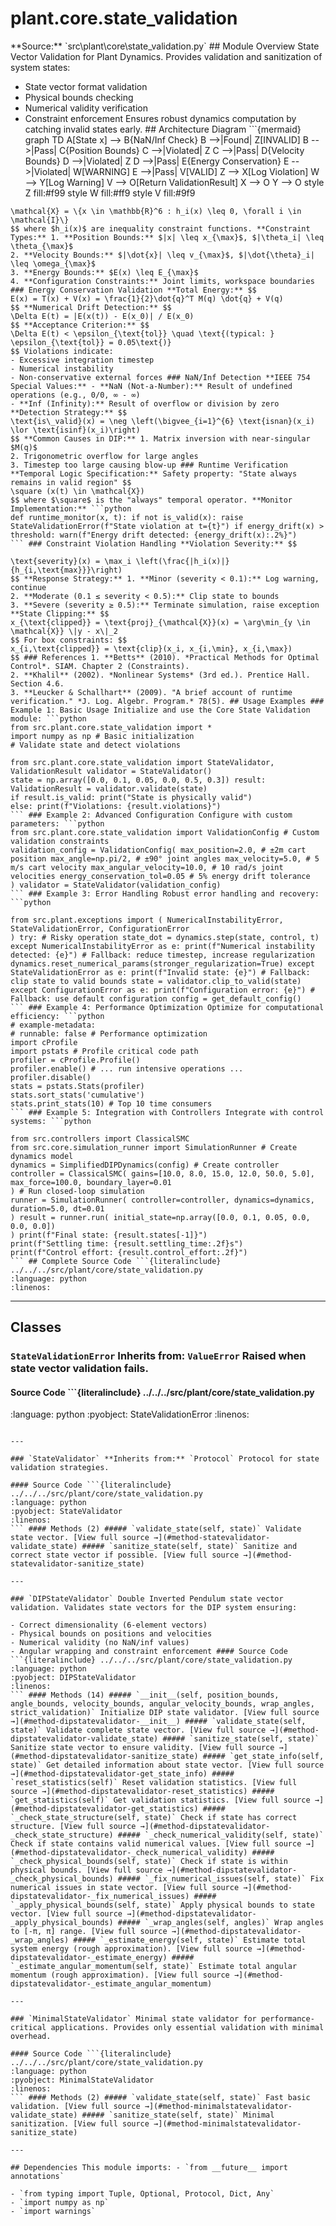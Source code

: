 # plant.core.state_validation

<!-- Enhanced by Week 8 Phase 2 --> **Source:** `src\plant\core\state_validation.py` ## Module Overview State Vector Validation for Plant Dynamics. Provides validation and sanitization of system states:
- State vector format validation
- Physical bounds checking
- Numerical validity verification
- Constraint enforcement Ensures robust dynamics computation by catching invalid states early. ## Architecture Diagram ```{mermaid}
graph TD A[State x] --> B{NaN/Inf Check} B -->|Found| Z[INVALID] B -->|Pass| C{Position Bounds} C -->|Violated| Z C -->|Pass| D{Velocity Bounds} D -->|Violated| Z D -->|Pass| E{Energy Conservation} E -->|Violated| W[WARNING] E -->|Pass| V[VALID] Z --> X[Log Violation] W --> Y[Log Warning] V --> O[Return ValidationResult] X --> O Y --> O style Z fill:#f99 style W fill:#ff9 style V fill:#9f9
``` ## Enhanced Mathematical Foundation ### Physical Constraint Theory **State Space Definition:** The admissible state space $\mathcal{X}$ is defined by physical constraints: $$
\mathcal{X} = \{x \in \mathbb{R}^6 : h_i(x) \leq 0, \forall i \in \mathcal{I}\}
$$ where $h_i(x)$ are inequality constraint functions. **Constraint Types:** 1. **Position Bounds:** $|x| \leq x_{\max}$, $|\theta_i| \leq \theta_{\max}$
2. **Velocity Bounds:** $|\dot{x}| \leq v_{\max}$, $|\dot{\theta}_i| \leq \omega_{\max}$
3. **Energy Bounds:** $E(x) \leq E_{\max}$
4. **Configuration Constraints:** Joint limits, workspace boundaries ### Energy Conservation Validation **Total Energy:** $$
E(x) = T(x) + V(x) = \frac{1}{2}\dot{q}^T M(q) \dot{q} + V(q)
$$ **Numerical Drift Detection:** $$
\Delta E(t) = |E(x(t)) - E(x_0)| / E(x_0)
$$ **Acceptance Criterion:** $$
\Delta E(t) < \epsilon_{\text{tol}} \quad \text{(typical: } \epsilon_{\text{tol}} = 0.05\text{)}
$$ Violations indicate:
- Excessive integration timestep
- Numerical instability
- Non-conservative external forces ### NaN/Inf Detection **IEEE 754 Special Values:** - **NaN (Not-a-Number):** Result of undefined operations (e.g., 0/0, ∞ - ∞)
- **Inf (Infinity):** Result of overflow or division by zero **Detection Strategy:** $$
\text{is\_valid}(x) = \neg \left(\bigvee_{i=1}^{6} \text{isnan}(x_i) \lor \text{isinf}(x_i)\right)
$$ **Common Causes in DIP:** 1. Matrix inversion with near-singular $M(q)$
2. Trigonometric overflow for large angles
3. Timestep too large causing blow-up ### Runtime Verification **Temporal Logic Specification:** Safety property: "State always remains in valid region" $$
\square (x(t) \in \mathcal{X})
$$ where $\square$ is the "always" temporal operator. **Monitor Implementation:** ```python
def runtime_monitor(x, t): if not is_valid(x): raise StateValidationError(f"State violation at t={t}") if energy_drift(x) > threshold: warn(f"Energy drift detected: {energy_drift(x):.2%}")
``` ### Constraint Violation Handling **Violation Severity:** $$

\text{severity}(x) = \max_i \left(\frac{|h_i(x)|}{h_{i,\text{max}}}\right)
$$ **Response Strategy:** 1. **Minor (severity < 0.1):** Log warning, continue
2. **Moderate (0.1 ≤ severity < 0.5):** Clip state to bounds
3. **Severe (severity ≥ 0.5):** Terminate simulation, raise exception **State Clipping:** $$
x_{\text{clipped}} = \text{proj}_{\mathcal{X}}(x) = \arg\min_{y \in \mathcal{X}} \|y - x\|_2
$$ For box constraints: $$
x_{i,\text{clipped}} = \text{clip}(x_i, x_{i,\min}, x_{i,\max})
$$ ### References 1. **Betts** (2010). *Practical Methods for Optimal Control*. SIAM. Chapter 2 (Constraints).
2. **Khalil** (2002). *Nonlinear Systems* (3rd ed.). Prentice Hall. Section 4.6.
3. **Leucker & Schallhart** (2009). "A brief account of runtime verification." *J. Log. Algebr. Program.* 78(5). ## Usage Examples ### Example 1: Basic Usage Initialize and use the Core State Validation module: ```python
from src.plant.core.state_validation import *
import numpy as np # Basic initialization
# Validate state and detect violations

from src.plant.core.state_validation import StateValidator, ValidationResult validator = StateValidator()
state = np.array([0.0, 0.1, 0.05, 0.0, 0.5, 0.3]) result: ValidationResult = validator.validate(state)
if result.is_valid: print("State is physically valid")
else: print(f"Violations: {result.violations}")
``` ### Example 2: Advanced Configuration Configure with custom parameters: ```python
from src.plant.core.state_validation import ValidationConfig # Custom validation constraints
validation_config = ValidationConfig( max_position=2.0, # ±2m cart position max_angle=np.pi/2, # ±90° joint angles max_velocity=5.0, # 5 m/s cart velocity max_angular_velocity=10.0, # 10 rad/s joint velocities energy_conservation_tol=0.05 # 5% energy drift tolerance
) validator = StateValidator(validation_config)
``` ### Example 3: Error Handling Robust error handling and recovery: ```python

from src.plant.exceptions import ( NumericalInstabilityError, StateValidationError, ConfigurationError
) try: # Risky operation state_dot = dynamics.step(state, control, t) except NumericalInstabilityError as e: print(f"Numerical instability detected: {e}") # Fallback: reduce timestep, increase regularization dynamics.reset_numerical_params(stronger_regularization=True) except StateValidationError as e: print(f"Invalid state: {e}") # Fallback: clip state to valid bounds state = validator.clip_to_valid(state) except ConfigurationError as e: print(f"Configuration error: {e}") # Fallback: use default configuration config = get_default_config()
``` ### Example 4: Performance Optimization Optimize for computational efficiency: ```python
# example-metadata:
# runnable: false # Performance optimization
import cProfile
import pstats # Profile critical code path
profiler = cProfile.Profile()
profiler.enable() # ... run intensive operations ... profiler.disable()
stats = pstats.Stats(profiler)
stats.sort_stats('cumulative')
stats.print_stats(10) # Top 10 time consumers
``` ### Example 5: Integration with Controllers Integrate with control systems: ```python

from src.controllers import ClassicalSMC
from src.core.simulation_runner import SimulationRunner # Create dynamics model
dynamics = SimplifiedDIPDynamics(config) # Create controller
controller = ClassicalSMC( gains=[10.0, 8.0, 15.0, 12.0, 50.0, 5.0], max_force=100.0, boundary_layer=0.01
) # Run closed-loop simulation
runner = SimulationRunner( controller=controller, dynamics=dynamics, duration=5.0, dt=0.01
) result = runner.run( initial_state=np.array([0.0, 0.1, 0.05, 0.0, 0.0, 0.0])
) print(f"Final state: {result.states[-1]}")
print(f"Settling time: {result.settling_time:.2f}s")
print(f"Control effort: {result.control_effort:.2f}")
``` ## Complete Source Code ```{literalinclude} ../../../src/plant/core/state_validation.py
:language: python
:linenos:
```

---

## Classes

### `StateValidationError` **Inherits from:** `ValueError` Raised when state vector validation fails.

#### Source Code ```{literalinclude} ../../../src/plant/core/state_validation.py

:language: python
:pyobject: StateValidationError
:linenos:
```

---

### `StateValidator` **Inherits from:** `Protocol` Protocol for state validation strategies.

#### Source Code ```{literalinclude} ../../../src/plant/core/state_validation.py
:language: python
:pyobject: StateValidator
:linenos:
``` #### Methods (2) ##### `validate_state(self, state)` Validate state vector. [View full source →](#method-statevalidator-validate_state) ##### `sanitize_state(self, state)` Sanitize and correct state vector if possible. [View full source →](#method-statevalidator-sanitize_state)

---

### `DIPStateValidator` Double Inverted Pendulum state vector validation. Validates state vectors for the DIP system ensuring:

- Correct dimensionality (6-element vectors)
- Physical bounds on positions and velocities
- Numerical validity (no NaN/inf values)
- Angular wrapping and constraint enforcement #### Source Code ```{literalinclude} ../../../src/plant/core/state_validation.py
:language: python
:pyobject: DIPStateValidator
:linenos:
``` #### Methods (14) ##### `__init__(self, position_bounds, angle_bounds, velocity_bounds, angular_velocity_bounds, wrap_angles, strict_validation)` Initialize DIP state validator. [View full source →](#method-dipstatevalidator-__init__) ##### `validate_state(self, state)` Validate complete state vector. [View full source →](#method-dipstatevalidator-validate_state) ##### `sanitize_state(self, state)` Sanitize state vector to ensure validity. [View full source →](#method-dipstatevalidator-sanitize_state) ##### `get_state_info(self, state)` Get detailed information about state vector. [View full source →](#method-dipstatevalidator-get_state_info) ##### `reset_statistics(self)` Reset validation statistics. [View full source →](#method-dipstatevalidator-reset_statistics) ##### `get_statistics(self)` Get validation statistics. [View full source →](#method-dipstatevalidator-get_statistics) ##### `_check_state_structure(self, state)` Check if state has correct structure. [View full source →](#method-dipstatevalidator-_check_state_structure) ##### `_check_numerical_validity(self, state)` Check if state contains valid numerical values. [View full source →](#method-dipstatevalidator-_check_numerical_validity) ##### `_check_physical_bounds(self, state)` Check if state is within physical bounds. [View full source →](#method-dipstatevalidator-_check_physical_bounds) ##### `_fix_numerical_issues(self, state)` Fix numerical issues in state vector. [View full source →](#method-dipstatevalidator-_fix_numerical_issues) ##### `_apply_physical_bounds(self, state)` Apply physical bounds to state vector. [View full source →](#method-dipstatevalidator-_apply_physical_bounds) ##### `_wrap_angles(self, angles)` Wrap angles to [-π, π] range. [View full source →](#method-dipstatevalidator-_wrap_angles) ##### `_estimate_energy(self, state)` Estimate total system energy (rough approximation). [View full source →](#method-dipstatevalidator-_estimate_energy) ##### `_estimate_angular_momentum(self, state)` Estimate total angular momentum (rough approximation). [View full source →](#method-dipstatevalidator-_estimate_angular_momentum)

---

### `MinimalStateValidator` Minimal state validator for performance-critical applications. Provides only essential validation with minimal overhead.

#### Source Code ```{literalinclude} ../../../src/plant/core/state_validation.py
:language: python
:pyobject: MinimalStateValidator
:linenos:
``` #### Methods (2) ##### `validate_state(self, state)` Fast basic validation. [View full source →](#method-minimalstatevalidator-validate_state) ##### `sanitize_state(self, state)` Minimal sanitization. [View full source →](#method-minimalstatevalidator-sanitize_state)

---

## Dependencies This module imports: - `from __future__ import annotations`

- `from typing import Tuple, Optional, Protocol, Dict, Any`
- `import numpy as np`
- `import warnings`
